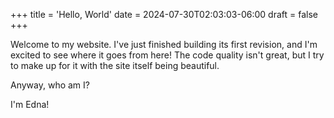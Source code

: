 +++
title = 'Hello, World'
date = 2024-07-30T02:03:03-06:00
draft = false
+++

Welcome to my website. I've just finished building its first revision, and I'm excited to see where it goes from here! The code quality isn't great, but I try to make up for it with the site itself being beautiful.

Anyway, who am I?

I'm Edna!